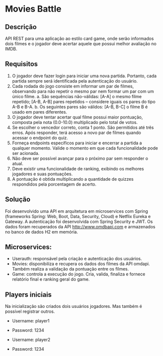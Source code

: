 # Movies Battle

## Descrição
API REST para uma aplicação ao estilo card game, onde serão informados dois filmes e o jogador deve acertar aquele que possui melhor avaliação no IMDB.

## Requisitos
1. O jogador deve fazer login para iniciar uma nova partida. Portanto, cada partida sempre será identificada pela autenticação do usuário.
2. Cada rodada do jogo consiste em informar um par de filmes, observando para não repetir o mesmo par nem formar um par com um único filme.
a. São sequências não-válidas: [A-A] o mesmo filme repetido; [A-B, A-B] pares repetidos – considere iguais os pares do tipo A-B e B-A.
b. Os seguintes pares são válidos: [A-B, B-C] o filme B é usado em pares diferentes.
3. O jogador deve tentar acertar qual filme possui maior pontuação, composta pela nota (0.0-10.0) multiplicado pelo total de votos.
4. Se escolher o vencedor correto, conta 1 ponto. São permitidos até três erros. Após responder, terá acesso a novo par de filmes quando acessar o endpoint do quiz.
5. Forneça endpoints específicos para iniciar e encerrar a partida a qualquer momento. Valide o momento em que cada funcionalidade pode ser acionada.
6. Não deve ser possível avançar para o próximo par sem responder o atual.
7. Deve existir uma funcionalidade de ranking, exibindo os melhores jogadores e suas pontuações.
8. A pontuação é obtida multiplicando a quantidade de quizzes respondidos pela porcentagem de acerto.

## Solução 
Foi desenvolvido uma API em arquitetura em microservices com Spring (frameworks Spring: Web, Boot, Data, Security, Cloud) e Netflix Eureka e Gateway.
A autenticação foi desenvolvida com Spring Security e JWT.
Os dados foram recuperados da API http://www.omdbapi.com e armazenados no banco de dados H2 em memória.
 
## Microservices: 
- Userauth: responsável pela criação e autenticação dos usuários.
- Movies: disponibiliza e recupera os dados dos filmes da API omdapi. Também realiza a validação da pontuação entre os filmes.
- Game: controla a execução do jogo. Cria, valida, finaliza e fornece relatório final e ranking geral do game.

## Players iniciais
Na inicialização são criados dois usuários jogadores. Mas também é possível registrar outros.
 
- Username: player1
- Password: 1234
 
- Username: player2
- Password: 1234
 
